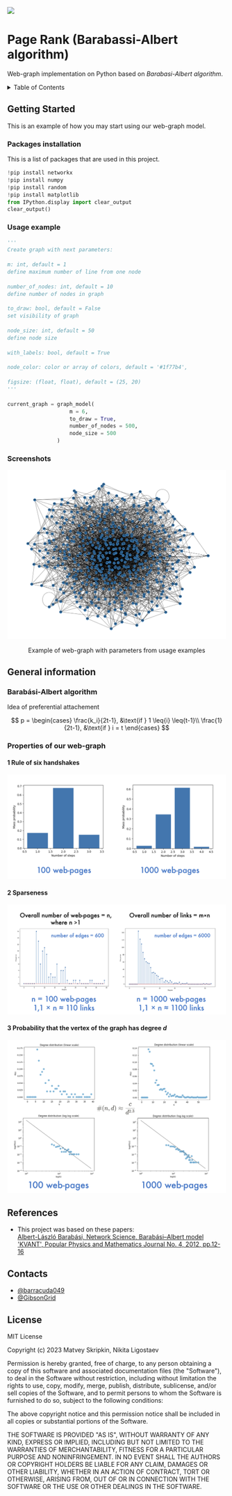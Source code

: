 <a name="readme-top"></a>
<p>
<img src="https://img.shields.io/badge/Python-3776AB??style=flat&logo=appveyor&logo=python&logoColor=white" />
<p>

# Page Rank (Barabassi-Albert algorithm)
Web-graph implementation on Python based on _Barabasi-Albert algorithm_.

<!-- TABLE OF CONTENTS -->
<details>
  <summary>Table of Contents</summary>
  <ol>
    <li>
      <a href="#getting-started">Getting started</a>
      <ul>
        <li><a href="#packages-installation">Packages installation</a></li>
        <li><a href="#usage-example">Usage example</a></li>
        <li><a href="#screenshots">Screenshots</a></li>
      </ul>
    </li>
    <li>
      <a href="#general-information">General information</a>
      <ul>
        <li><a href="#barabási-albert-algorithm">Barabási-Albert algorithm</a></li>
        <li><a href="#properties-of-our-web-graph">Properties of our web-graph</a></li>
      </ul>
    </li>
    <li><a href="#references">References</a></li>
    <li><a href="#contacts">Contacts</a></li>
    <li><a href="#license">License</a></li>
  </ol>
</details>

<!-- GETTING STARTED -->
## **Getting Started**
This is an example of how you may start using our web-graph model.

### Packages installation

This is a list of packages that are used in this project.
  ```python
  !pip install networkx
  !pip install numpy
  !pip install random
  !pip install matplotlib
  from IPython.display import clear_output
  clear_output()
  ```

### Usage example
  ```python
  '''
  Create graph with next parameters:

  m: int, default = 1
  define maximum number of line from one node

  number_of_nodes: int, default = 10
  define number of nodes in graph

  to_draw: bool, default = False
  set visibility of graph

  node_size: int, default = 50
  define node size

  with_labels: bool, default = True

  node_color: color or array of colors, default = '#1f77b4', 
  
  figsize: (float, float), default = (25, 20)
  '''

  current_graph = graph_model(
                      m = 6, 
                      to_draw = True, 
                      number_of_nodes = 500, 
                      node_size = 500
                  )
  ```

### Screenshots
![pr](img\pr.png)

<p align="center">Example of web-graph with parameters from usage examples</p>

## **General information**

### Barabási-Albert algorithm
Idea of preferential attachement

$$
p = 
 \begin{cases}
   \frac{k_i}{2t-1}, &\text{if } 1 \leq{i} \leq{t-1}\\
   \frac{1}{2t-1}, &\text{if } i = t
 \end{cases}
$$

### Properties of our web-graph

#### 1 Rule of six handshakes
![handshakes](img\handshakes.png)

#### 2 Sparseness
![sparseness](img\sparseness.png)

#### 3 Probability that the vertex of the graph has degree _d_
![probability](img\probability.png)


## **References**
- This project was based on these papers:  
  [Albert-László Barabási, Network Science, Barabási–Albert model](https://barabasi.com/f/622.pdf)  
  ['KVANT', Popular Physics and Mathematics Journal  No. 4, 2012, pp.12-16](http://kvant.mccme.ru/pdf/2012/2012-04-b.pdf)

## **Contacts**
- [@barracuda049](https://github.com/barracuda049)
- [@GibsonGrid](https://github.com/GibsonGrid)

## **License**
MIT License

Copyright (c) 2023 Matvey Skripkin, Nikita Ligostaev

Permission is hereby granted, free of charge, to any person obtaining a copy
of this software and associated documentation files (the "Software"), to deal
in the Software without restriction, including without limitation the rights
to use, copy, modify, merge, publish, distribute, sublicense, and/or sell
copies of the Software, and to permit persons to whom the Software is
furnished to do so, subject to the following conditions:

The above copyright notice and this permission notice shall be included in all
copies or substantial portions of the Software.

THE SOFTWARE IS PROVIDED "AS IS", WITHOUT WARRANTY OF ANY KIND, EXPRESS OR
IMPLIED, INCLUDING BUT NOT LIMITED TO THE WARRANTIES OF MERCHANTABILITY,
FITNESS FOR A PARTICULAR PURPOSE AND NONINFRINGEMENT. IN NO EVENT SHALL THE
AUTHORS OR COPYRIGHT HOLDERS BE LIABLE FOR ANY CLAIM, DAMAGES OR OTHER
LIABILITY, WHETHER IN AN ACTION OF CONTRACT, TORT OR OTHERWISE, ARISING FROM,
OUT OF OR IN CONNECTION WITH THE SOFTWARE OR THE USE OR OTHER DEALINGS IN THE
SOFTWARE.